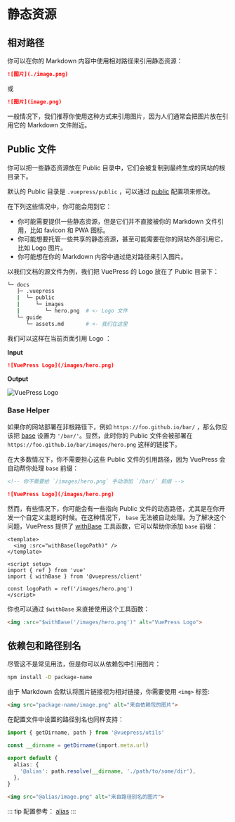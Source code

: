 # 静态资源

## 相对路径

你可以在你的 Markdown 内容中使用相对路径来引用静态资源：

```md
![图片](./image.png)
```

或

```md
![图片](image.png)
```

一般情况下，我们推荐你使用这种方式来引用图片，因为人们通常会把图片放在引用它的 Markdown 文件附近。

## Public 文件

你可以把一些静态资源放在 Public 目录中，它们会被复制到最终生成的网站的根目录下。

默认的 Public 目录是 `.vuepress/public` ，可以通过 [public](../reference/config.md#public) 配置项来修改。

在下列这些情况中，你可能会用到它：

- 你可能需要提供一些静态资源，但是它们并不直接被你的 Markdown 文件引用，比如 favicon 和 PWA 图标。
- 你可能想要托管一些共享的静态资源，甚至可能需要在你的网站外部引用它，比如 Logo 图片。
- 你可能想在你的 Markdown 内容中通过绝对路径来引入图片。

以我们文档的源文件为例，我们把 VuePress 的 Logo 放在了 Public 目录下：

```bash
└─ docs
   ├─ .vuepress
   |  └─ public
   |     └─ images
   |        └─ hero.png  # <- Logo 文件
   └─ guide
      └─ assets.md       # <- 我们在这里
```

我们可以这样在当前页面引用 Logo ：

**Input**

```md
![VuePress Logo](/images/hero.png)
```

**Output**

![VuePress Logo](/images/hero.png)

### Base Helper

如果你的网站部署在非根路径下，例如 `https://foo.github.io/bar/` ，那么你应该把 [base](../reference/config.md#base) 设置为 `'/bar/'`。显然，此时你的 Public 文件会被部署在 `https://foo.github.io/bar/images/hero.png` 这样的链接下。

在大多数情况下，你不需要担心这些 Public 文件的引用路径，因为 VuePress 会自动帮你处理 `base` 前缀：

```md
<!-- 你不需要给 `/images/hero.png` 手动添加 `/bar/` 前缀 -->

![VuePress Logo](/images/hero.png)
```

然而，有些情况下，你可能会有一些指向 Public 文件的动态路径，尤其是在你开发一个自定义主题的时候。在这种情况下， `base` 无法被自动处理。为了解决这个问题，VuePress 提供了 [withBase](../reference/client-api.md#withbase) 工具函数，它可以帮助你添加 `base` 前缀：

```vue
<template>
  <img :src="withBase(logoPath)" />
</template>

<script setup>
import { ref } from 'vue'
import { withBase } from '@vuepress/client'

const logoPath = ref('/images/hero.png')
</script>
```

你也可以通过 `$withBase` 来直接使用这个工具函数：

```md
<img :src="$withBase('/images/hero.png')" alt="VuePress Logo">
```

## 依赖包和路径别名

尽管这不是常见用法，但是你可以从依赖包中引用图片：

```bash
npm install -D package-name
```

由于 Markdown 会默认将图片链接视为相对链接，你需要使用 `<img>` 标签:

```md
<img src="package-name/image.png" alt="来自依赖包的图片">
```

在配置文件中设置的路径别名也同样支持：

```ts
import { getDirname, path } from '@vuepress/utils'

const __dirname = getDirname(import.meta.url)

export default {
  alias: {
    '@alias': path.resolve(__dirname, './path/to/some/dir'),
  },
}
```

```md
<img src="@alias/image.png" alt="来自路径别名的图片">
```

::: tip
配置参考： [alias](../reference/plugin-api.md#alias)
:::
